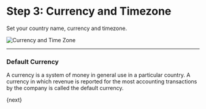 # Step 3: Currency and Timezone

Set your country name, currency and timezone.

![Currency and Time Zone](/assets/erpnext_org/images/setup-wizard/setup-wizard-2.png)

---

### Default Currency

A currency is a system of money in general use in a particular country. A currency in which revenue is reported for the most accounting transactions by the company is called the default currency.

{next}

